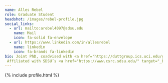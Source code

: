 ```yaml
---
name: Alles Rebel
role: Graduate Student
headshot: /images/rebel-profile.jpg
social_links:
  - url: mailto:arebel4097@sdsu.edu
    name: Mail
    icon: fa-solid fa-envelope
  - url: https://www.linkedin.com/in/allesrebel
    name: linkedin
    icon: fa-brands fa-linkedin
bio: Joint PhD, coadvised with <a href="https://duttgroup.ics.uci.edu/group-members" target="_blank">Nikil Dutt</a> @ UCI.
 Affiliated with SDSU’s <a href="https://www.csrc.sdsu.edu/" target="_blank">Computational Science Research Center</a>.
---
```


{% include profile.html %}